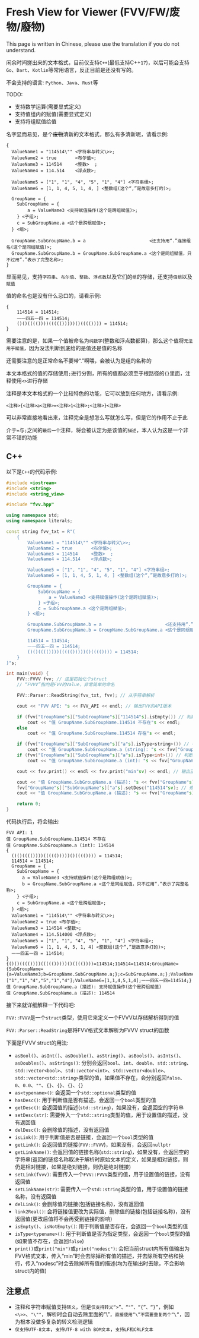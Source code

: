 # Fresh View for Viewer (FVV/FW/废物/廢物)


This page is written in Chinese, please use the translation if you do not understand.


闲余时间搓出来的文本格式，目前仅支持`C++`(最低支持C++`17`)，以后可能会支持`Go`、`Dart`、`Kotlin`等常用语言，反正目前是还没有写的。

不会支持的语言: `Python`、`Java`、`Rust`等

TODO:

 - 支持数学运算(需要显式定义)
 - 支持值组内的赋值(需要显式定义)
 - 支持将组赋值给值


名字显而易见，是个~~废物~~清新的文本格式，那么有多清新呢，请看示例:

``` fvv
{
  ValueName1 = "114514\"" <字符串与转义\>>;
  ValueName2 = true       <布尔值>;
  ValueName3 = 114514     <整数>  ;
  ValueName4 = 114.514    <浮点数>;

  ValueName5 = ["1", "1", "4", "5", "1", "4"] <字符串组>;
  ValueName6 = [1, 1, 4, 5, 1, 4, ] <整数组(这个“,”是故意多打的)>;

  GroupName = {
    SubGroupName = {
        a = ValueName3 <支持赋值操作(这个是跨组赋值)>;
    } <子组>;
    c = SubGroupName.a <这个是跨组赋值>;
  } <组>;

  GroupName.SubGroupName.b = a                        <还支持用“.”连接组名(这个是同组赋值)>;
  GroupName.SubGroupName.b = GroupName.SubGroupName.a <这个是同组赋值，只不过用“.”表示了完整名称>;
}
```

显而易见，支持`字符串`、`布尔值`、`整数`、`浮点数`以及它们的`组`的存储，还支持`值组`以及`赋值`

值的命名也是没有什么忌口的，请看示例:

``` fvv
{
    114514 = 114514;
    一一四五一四 = 114514;
    ()()(((())))((((()))))()(((()))) = 114514;
}
```

需要注意的是，如果一个值被命名为`纯数字`(整数和浮点数都算)，那么这个值将`无法用于赋值`，因为没法判断到底给的是值还是值的名称

还需要注意的是正常命名不要带“.”啊喂，会被认为是组的名称的


本文本格式的值的存储使用`;`进行分割，所有的值都必须至于根路径的`{}`里面，注释使用`<>`进行存储

注释是本文本格式的一个比较特色的功能，它可以放到任何地方，请看示例:

``` fvv
<注释>{<注释>a<注释>=<注释>1<注释>;<注释>}<注释>
```

可以非常直接地看出来，注释完全是想怎么写就怎么写，但是它的作用不止于此

介于`=`与`;`之间的`最后一个`注释，将会被认定为是该值的`描述`，本人认为这是一个非常不错的功能


## C++

以下是`C++`的代码示例:

``` cpp
#include <iostream>
#include <string>
#include <string_view>

#include "fvv.hpp"

using namespace std;
using namespace literals;

const string fvv_txt = R"(
    {
        ValueName1 = "114514\"" <字符串与转义\>>;
        ValueName2 = true       <布尔值>;
        ValueName3 = 114514     <整数>  ;
        ValueName4 = 114.514    <浮点数>;

        ValueName5 = ["1", "1", "4", "5", "1", "4"] <字符串组>;
        ValueName6 = [1, 1, 4, 5, 1, 4, ] <整数组(这个“,”是故意多打的)>;

        GroupName = {
            SubGroupName = {
                a = ValueName3 <支持赋值操作(这个是跨组赋值)>;
            } <子组>;
            c = SubGroupName.a <这个是跨组赋值>;
        } <组>;

        GroupName.SubGroupName.b = a                        <还支持用“.”连接组名(这个是同组赋值)>;
        GroupName.SubGroupName.b = GroupName.SubGroupName.a <这个是同组赋值，只不过用“.”表示了完整名称>;

        114514 = 114514;
        一一四五一四 = 114514;
        ()()(((())))((((()))))()(((()))) = 114514;
    }
)"s;

int main(void) {
    FVV::FVVV fvv; // 这里初始化个struct
    // “FVVV”指的是FVV的Value，非常简单的命名

    FVV::Parser::ReadString(fvv_txt, fvv); // 从字符串解析

    cout << "FVV API: "s << FVV_API << endl; // 输出FVV的API版本

    if (fvv["GroupName"s]["SubGroupName"s]["114514"s].isEmpty()) // 判断值是否存在
        cout << "值 GroupName.SubGroupName.114514 不存在"s << endl;
    else
        cout << "值 GroupName.SubGroupName.114514 存在"s << endl;

    if (fvv["GroupName"s]["SubGroupName"s]["a"s].isType<string>()) // 判断值是否为指定类型
        cout << "值 GroupName.SubGroupName.a (string): "s << fvv["GroupName"s]["SubGroupName"s]["a"s].as<string>().value() << endl;
    if (fvv["GroupName"s]["SubGroupName"s]["a"s].isType<int>()) // 判断值是否为指定类型
        cout << "值 GroupName.SubGroupName.a (int): "s << fvv["GroupName"s]["SubGroupName"s]["a"s].asInt() << endl;

    cout << fvv.print() << endl << fvv.print("min"sv) << endl; // 输出正常格式和缩减格式

    cout << "值 GroupName.SubGroupName.a (描述): "s << fvv["GroupName"s]["SubGroupName"s]["a"s].getDesc() << endl; // 输出描述
    fvv["GroupName"s]["SubGroupName"s]["a"s].setDesc("114514"sv); // 修改描述
    cout << "值 GroupName.SubGroupName.a (描述): "s << fvv["GroupName"s]["SubGroupName"s]["a"s].getDesc() << endl; // 输出描述

    return 0;
}
```

代码执行后，将会输出:

```
FVV API: 1
值 GroupName.SubGroupName.114514 不存在
值 GroupName.SubGroupName.a (int): 114514
{
  ()()(((())))((((()))))()(((()))) = 114514;
  114514 = 114514;
  GroupName = {
    SubGroupName = {
      a = ValueName3 <支持赋值操作(这个是跨组赋值)>;
      b = GroupName.SubGroupName.a <这个是同组赋值，只不过用“.”表示了完整名称>;
    } <子组>;
    c = SubGroupName.a <这个是跨组赋值>;
  } <组>;
  ValueName1 = "114514\"" <字符串与转义\>>;
  ValueName2 = true <布尔值>;
  ValueName3 = 114514 <整数>;
  ValueName4 = 114.514000 <浮点数>;
  ValueName5 = ["1", "1", "4", "5", "1", "4"] <字符串组>;
  ValueName6 = [1, 1, 4, 5, 1, 4] <整数组(这个“,”是故意多打的)>;
  一一四五一四 = 114514;
}
{()()(((())))((((()))))()(((())))=114514;114514=114514;GroupName={SubGroupName={a=ValueName3;b=GroupName.SubGroupName.a;};c=SubGroupName.a;};ValueName1="114514\"";ValueName2=true;ValueName3=114514;ValueName4=114.514000;ValueName5=["1","1","4","5","1","4"];ValueName6=[1,1,4,5,1,4];一一四五一四=114514;}
值 GroupName.SubGroupName.a (描述): 支持赋值操作(这个是跨组赋值)
值 GroupName.SubGroupName.a (描述): 114514
```


接下来就详细解释一下代码吧:


`FVV::FVVV`是一个`struct`类型，使用它来定义一个FVVV以存储解析得到的值

`FVV::Parser::ReadString`是将FVV格式文本解析为FVVV struct的函数

下面是FVVV struct的用法:
 - `asBool()`、`asInt()`、`asDouble()`、`asString()`、`asBools()`、`asInts()`、`asDoubles()`、`asStrings()`: 分别会返回`bool`、`int`、`double`、`std::string`、`std::vector<bool>`、`std::vector<int>`、`std::vector<double>`、`std::vector<std::string>`类型的值，如果值不存在，会分别返回`false`、`0`、`0.0`、`""`、`{}`、`{}`、`{}`、`{}`
 - `as<typename>()`: 会返回一个`std::optional`类型的值
 - `hasDesc()`: 用于判断值是否有描述，会返回一个`bool`类型的值
 - `getDesc()`: 会返回值的描述(`std::string`)，如果没有，会返回空的字符串
 - `setDesc(str)`: 需要传入一个`std::string`类型的值，用于设置值的描述，没有返回值
 - `delDesc()`: 会删除值的描述，没有返回值
 - `isLink()`: 用于判断值是否是链接，会返回一个`bool`类型的值
 - `getLink()`: 会返回值的链接(`FVV::FVVV`)，如果没有，会返回`nullptr`
 - `getLinkName()`: 会返回值的链接名称(`std::string`)，如果没有，会返回空的字符串(返回的链接名称取决于解析时原始文本的定义，如果是相对链接，则仍是相对链接，如果是绝对链接，则仍是绝对链接)
 - `setLink(fvvv)`: 需要传入一个`FVV::FVVV`类型的值，用于设置值的链接，没有返回值
 - `setLinkName(str)`: 需要传入一个`std::string`类型的值，用于设置值的链接名称，没有返回值
 - `delLink()`: 会删除值的链接(包括链接名称)，没有返回值
 - `link2Real()`: 会将链接值更改为实际值，删除值的链接(包括链接名称)，没有返回值(更改后值将不会再受到链接的影响)
 - `isEmpty()`、`isNotEmpty()`: 用于判断值是否存在，会返回一个`bool`类型的值
 - `isType<typename>()`: 用于判断值是否为指定类型，会返回一个`bool`类型的值(如果值不存在，会返回`false`)
 - `print()`或`print("min")`或`print("nodesc")`: 会把当前struct内所有值输出为FVV格式文本，传入“min”时会去除掉所有值的描述，并去除所有空格和换行，传入“nodesc”时会去除掉所有值的描述(均为在输出时去除，不会影响struct内的值)


## 注意点
 - 注释和字符串赋值支持`转义`，但是`仅支持转义“>”、“"”、“{”、“}”`，例如`<\>>`、`"\""`，解析时会自动去除里面的“\”，`直接使用“\”不需要重复两个“\”`，因为根本没做多复杂的转义检测逻辑
 - `仅支持UTF-8文本`，`支持UTF-8 with BOM文本`，`支持LF和CRLF文本`